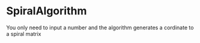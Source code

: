 # SpiralAlgorithm
You only need to input a number and the algorithm generates a cordinate to a spiral matrix
